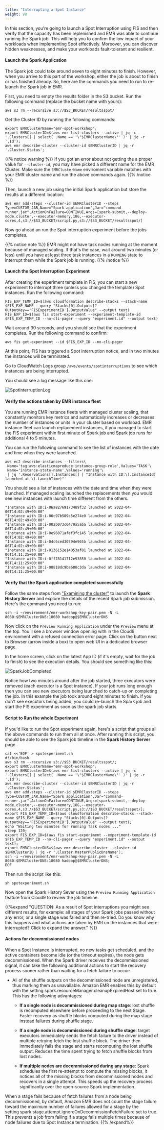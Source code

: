 ```yaml
---
title: "Interrupting a Spot Instance"
weight: 98
---
```


In this section, you're going to launch a Spot Interruption using FIS and then verify that the capacity has been replenished and EMR was able to continue running the Spark job. This will help you to confirm the low impact of your workloads when implementing Spot effectively. Moreover, you can discover hidden weaknesses, and make your workloads fault-tolerant and resilient.

#### Launch the Spark Application

The Spark job could take around seven to eight minutes to finish. However, when you arrive to this part of the workshop, either the job is about to finish or has finished already. So, here are the commands you need to run to re-launch the Spark job in EMR.

First, you need to empty the results folder in the S3 bucket. Run the following command (replace the bucket name with yours):

```
aws s3 rm --recursive s3://$S3_BUCKET/resultsspot/
```

Get the Cluster ID by running the following commands: 

```
export EMRClusterName="emr-spot-workshop";
export EMRClusterID=$(aws emr list-clusters --active | jq -c '.Clusters[] | select( .Name == '\"$EMRClusterName\"' )' | jq -r '.Id');
aws emr describe-cluster --cluster-id $EMRClusterID | jq -r '.Cluster.Status';
```

{{% notice warning %}}
If you got an error about not getting the a proper value for `--cluster-id`, you may have picked a different name for the EMR Cluster. Make sure the `EMRClusterName` enviroment variable matches with your EMR cluster name and run the above commands again.
{{% /notice %}}

Then, launch a new job using the initial Spark application but store the results at a different location:

```
aws emr add-steps --cluster-id $EMRClusterID --steps Type=CUSTOM_JAR,Name="Spark application",Jar="command-runner.jar",ActionOnFailure=CONTINUE,Args=[spark-submit,--deploy-mode,cluster,--executor-memory,18G,--executor-cores,4,s3://$S3_BUCKET/script.py,s3://$S3_BUCKET/resultsspot/]
```

Now go ahead an run the Spot interruption experiment before the jobs completes.

{{% notice note %}}
EMR might not have task nodes running at the moment because of managed scaling. If that's the case, wait around two minutes (or less) until you have at least three task instances in a `RUNNING` state to interrupt them while the Spark job is running.
{{% /notice %}}

#### Launch the Spot Interruption Experiment
After creating the experiment template in FIS, you can start a new experiment to interrupt three (unless you changed the template) Spot instances. Run the following command:

```
FIS_EXP_TEMP_ID=$(aws cloudformation describe-stacks --stack-name $FIS_EXP_NAME --query "Stacks[0].Outputs[?OutputKey=='FISExperimentID'].OutputValue" --output text)
FIS_EXP_ID=$(aws fis start-experiment --experiment-template-id $FIS_EXP_TEMP_ID --no-cli-pager --query "experiment.id" --output text)
```

Wait around 30 seconds, and you should see that the experiment completes. Run the following command to confirm:

```
aws fis get-experiment --id $FIS_EXP_ID --no-cli-pager
```

At this point, FIS has triggered a Spot interruption notice, and in two minutes the instances will be terminated.

Go to CloudWatch Logs group `/aws/events/spotinterruptions` to see which instances are being interrupted. 

You should see a log message like this one:

![SpotInterruptionLog](/images/running-emr-spark-apps-on-spot/spotinterruptionlog.png)

#### Verify the actions taken by EMR instance fleet

You are running EMR instance fleets with managed cluster scaling, that constantly monitors key metrics and automatically increases or decreases the number of instances or units in your cluster based on workload. EMR instance fleet can launch replacement instances, if you managed to start the FIS experiment within first minute of Spark job and Spark job runs for additional 4 to 5 minutes.

You can run the following command to see the list of instances with the date and time when they were launched.

```
aws ec2 describe-instances --filters\
 Name='tag:aws:elasticmapreduce:instance-group-role',Values='TASK'\
 Name='instance-state-name',Values='running'\
 | jq '.Reservations[].Instances[] | "Instance with ID:\(.InstanceId) launched at \(.LaunchTime)"'
```

You should see a list of instances with the date and time when they were launched. If managed scaling launched the replacements then you would see new instances with launch time different from the others.

```output
"Instance with ID:i-06a82769173489f32 launched at 2022-04-06T14:02:49+00:00"
"Instance with ID:i-06c97b509c5e274e0 launched at 2022-04-06T14:02:49+00:00"
"Instance with ID:i-002b073c6479a5aba launched at 2022-04-06T14:02:49+00:00"
"Instance with ID:i-0e96071afef3fc145 launched at 2022-04-06T14:02:49+00:00"
"Instance with ID:i-04c6ced30794e965b launched at 2022-04-06T14:02:49+00:00"
"Instance with ID:i-0136152e14053af81 launched at 2022-04-06T14:11:25+00:00"
"Instance with ID:i-0ff78141712e93850 launched at 2022-04-06T14:11:25+00:00"
"Instance with ID:i-08818dc9ba688c3da launched at 2022-04-06T14:11:25+00:00"
```

#### Verify that the Spark application completed successfully

Follow the same steps from ["Examining the cluster"](/running_spark_apps_with_emr_on_spot_instances/examining_cluster.html) to launch the **Spark History Server** and explore the details of the recent Spark job submission. Here's the command you need to run:

```
ssh -i ~/environment/emr-workshop-key-pair.pem -N -L 8080:$EMRClusterDNS:18080 hadoop@$EMRClusterDNS
```

Now click on the `Preview Running Application` under the `Preview` menu at the top. You’ll see a browser window opening with in the Cloud9 environment with a refused connection error page. Click on the button next to Browser (arrow inside a box) to open web UI in a dedicated browser page. 

In the home screen, click on the latest App ID (if it's empty, wait for the job to finish) to see the execution details. You should see something like this:

![SparkJobCompleted](/images/running-emr-spark-apps-on-spot/sparkjobcompleted.png)

Notice how two minutes around after the job started, three executors were removed (each executor is a Spot instance). If your job runs long enough then you can see new executors being launched to catch-up on completing the job. In this example the job took around eight minutes to finish. If you don't see executors being added, you could re-launch the Spark job and start the FIS experiment as soon as the spark job starts.

#### Script to Run the whole Experiment

If you'd like to run the Spot experiment again, here's a script that groups all the above commands to run them all at once. After running this script, you should be able to see the Spark job timeline in the **Spark History Server** page.

```
cat <<'EOF' > spotexperiment.sh
#!/bin/bash
aws s3 rm --recursive s3://$S3_BUCKET/resultsspot/;
export EMRClusterName="emr-spot-workshop";
export EMRClusterID=$(aws emr list-clusters --active | jq -c '.Clusters[] | select( .Name == '\"$EMRClusterName\"' )' | jq -r '.Id');
aws emr describe-cluster --cluster-id $EMRClusterID | jq -r '.Cluster.Status';
aws emr add-steps --cluster-id $EMRClusterID --steps Type=CUSTOM_JAR,Name="Spark application",Jar="command-runner.jar",ActionOnFailure=CONTINUE,Args=[spark-submit,--deploy-mode,cluster,--executor-memory,18G,--executor-cores,4,s3://$S3_BUCKET/script.py,s3://$S3_BUCKET/resultsspot/];
export FIS_EXP_TEMP_ID=$(aws cloudformation describe-stacks --stack-name $FIS_EXP_NAME --query "Stacks[0].Outputs[?OutputKey=='FISExperimentID'].OutputValue" --output text);
echo "Waiting two minutes for running Task nodes ..."
sleep 120;
export FIS_EXP_ID=$(aws fis start-experiment --experiment-template-id $FIS_EXP_TEMP_ID --no-cli-pager --query "experiment.id" --output text);
export EMRClusterDNS=$(aws emr describe-cluster --cluster-id $EMRClusterID | jq -r '.Cluster.MasterPublicDnsName');
ssh -i ~/environment/emr-workshop-key-pair.pem -N -L 8080:$EMRClusterDNS:18080 hadoop@$EMRClusterDNS;
EOF
```

Then run the script like this:

```
sh spotexperiment.sh
```

Now open the Spark History Sever using the `Preview Running Application` feature from Cloud9 to review the job timeline.

{{%expand "QUESTION: As a result of Spot interruptions you might see different results, for example: all stages of your Spark jobs passed without any error, or a single stage was failed and then re-tried. Do you know why this happens and what actions are taken by EMR on the instances that were interrupted? Click to expand the answer." %}}

#### Actions for decommissioned nodes
When a Spot Instance is interrupted, no new tasks get scheduled, and the active containers become idle (or the timeout expires), the node gets decommissioned. When the Spark driver receives the decommissioned signal, it can take the following additional actions to start the recovery process sooner rather than waiting for a fetch failure to occur:

* All of the shuffle outputs on the decommissioned node are unregistered, thus marking them as unavailable. Amazon EMR enables this by default with the setting spark.resourceManager.cleanupExpiredHost set to true. This has the following advantages:

    * **If a single node is decommissioned during map stage**: lost shuffle is recomputed elsewhere before proceeding to the next Stage. Faster recovery as shuffle blocks computed during the map stage instead failures during shuffle stage. 

    * **If a single node is decommissioned during shuffle stage**: target executors immediately sends the fetch failure to the driver instead of multiple retrying fetch the lost shuffle block. The driver then immediately fails the stage and starts recomputing the lost shuffle output. Reduces the time spent trying to fetch shuffle blocks from lost nodes.

    * **If multiple nodes are decommissioned  during any stage**: Spark schedules the first re-attempt to compute the missing blocks, it notices all of the missing blocks from decommissioned nodes and recovers in a single attempt. This speeds up the recovery process significantly over the open-source Spark implementation.

When a stage fails because of fetch failures from a node being decommissioned, by default, Amazon EMR does not count the stage failure toward the maximum number of failures allowed for a stage by the setting spark.stage.attempt.ignoreOnDecommissionFetchFailure set to true. This prevents a job from failing if a stage fails multiple times because of node failures due to Spot Instance termination.
{{% /expand%}}